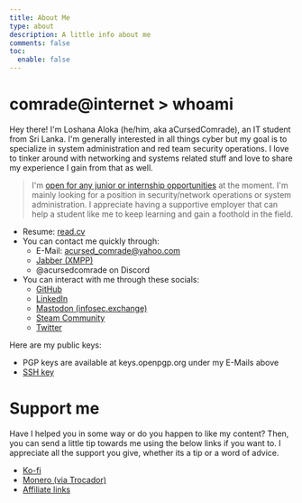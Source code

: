 ```yaml
---
title: About Me
type: about
description: A little info about me
comments: false
toc:
  enable: false
---
```

# comrade@internet > whoami

Hey there! I'm Loshana Aloka (he/him, aka aCursedComrade), an IT student from Sri Lanka. I'm generally interested in all things cyber but my goal is to specialize in system administration and red team security operations. I love to tinker around with networking and systems related stuff and love to share my experience I gain from that as well.

> I'm [open for any junior or internship opportunities](https://read.cv/acursedcomrade) at the moment. I'm mainly looking for a position in security/network operations or system administration. I appreciate having a supportive employer that can help a student like me to keep learning and gain a foothold in the field.

- Resume: [read.cv](https://read.cv/acursedcomrade)
- You can contact me quickly through:
  - E-Mail: [acursed_comrade@yahoo.com](mailto:acursed_comrade@yahoo.com)
  - [Jabber (XMPP)](xmpp:acursedcomrade@xmpp.earth)
  - @acursedcomrade on Discord
- You can interact with me through these socials:
  - [GitHub](https://github.com/aCursedComrade)
  - [LinkedIn](https://www.linkedin.com/in/loshana-aloka/)
  - [Mastodon (infosec.exchange)](https://infosec.exchange/@acursedcomrade)
  - [Steam Community](https://steamcommunity.com/id/acursedcomrade/)
  - [Twitter](https://twitter.com/aCursed_Comrade)

Here are my public keys:

- PGP keys are available at keys.openpgp.org under my E-Mails above
- [SSH key](/ssh.pub)

# Support me

Have I helped you in some way or do you happen to like my content? Then, you can send a little tip towards me using the below links if you want to. I appreciate all the support you give, whether its a tip or a word of advice.

- [Ko-fi](https://ko-fi.com/acursedcomrade)
- [Monero (via Trocador)](https://trocador.app/anonpay/?ticker_to=xmr&network_to=Mainnet&address=84y7YtrP4xTMGBMKfy4EcgF3woKLzxK9GFamBsWsAN9gPoH6eVsDbcfSnA5CeXUaHBGBJYtu6JpLcQWsd89bJdExPbgg3qq&donation=True&simple_mode=True&name=Loshana+Aloka&description=Thanks+for+the+tip%21&email=acursed_comrade@yahoo.com&ref=OcWCE4CwFy&ticker_from=xmr&network_from=Mainnet&bgcolor=True)
- [Affiliate links](affiliate)
